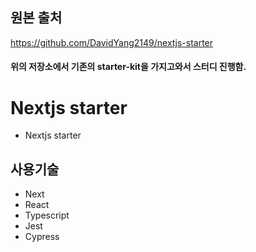 ## 원본 출처

https://github.com/DavidYang2149/nextjs-starter

#### 위의 저장소에서 기존의 starter-kit을 가지고와서 스터디 진행함.

# Nextjs starter

- Nextjs starter

## 사용기술

- Next
- React
- Typescript
- Jest
- Cypress
